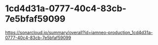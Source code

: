 # 1cd4d31a-0777-40c4-83cb-7e5bfaf59099
https://sonarcloud.io/summary/overall?id=iamneo-production_1cd4d31a-0777-40c4-83cb-7e5bfaf59099
